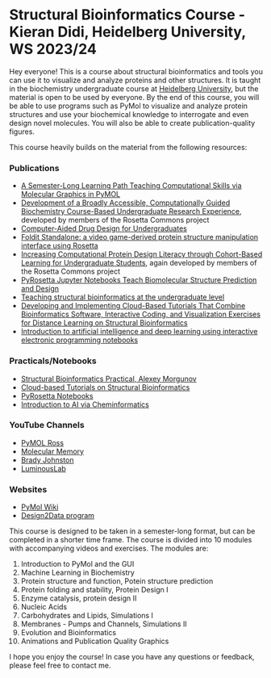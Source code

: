 # Structural Bioinformatics Course - Kieran Didi, Heidelberg University, WS 2023/24

Hey everyone! This is a course about structural bioinformatics and tools you can use it to visualize and analyze proteins and other structures. It is taught in the biochemistry undergraduate course at [Heidelberg University](https://www.uni-heidelberg.de/en), but the material is open to be used by everyone. By the end of this course, you will be able to use programs such as PyMol to visualize and analyze protein structures and use your biochemical knowledge to interrogate and even design novel molecules. You will also be able to create publication-quality figures. 

This course heavily builds on the material from the following resources:

### Publications
- [A Semester-Long Learning Path Teaching Computational Skills via Molecular Graphics in PyMOL](https://meridian.allenpress.com/the-biophysicist/article/3/2/106/489572/A-Semester-Long-Learning-Path-Teaching)
- [Development of a Broadly Accessible, Computationally Guided Biochemistry Course-Based Undergraduate Research Experience](https://pubs.acs.org/doi/10.1021/acs.jchemed.0c01073?ref=pdf), developed by members of the Rosetta Commons project
- [Computer-Aided Drug Design for Undergraduates](https://pubs.acs.org/doi/10.1021/acs.jchemed.8b00712)
- [Foldit Standalone: a video game-derived protein structure manipulation interface using Rosetta](https://academic.oup.com/bioinformatics/article/33/17/2765/3803439)
- [Increasing Computational Protein Design Literacy through Cohort-Based Learning for Undergraduate Students](https://pubs.acs.org/doi/10.1021/acs.jchemed.2c00500), again developed by members of the Rosetta Commons project
- [PyRosetta Jupyter Notebooks Teach Biomolecular Structure Prediction and Design](https://meridian.allenpress.com/the-biophysicist/article/2/1/108/464092/PyRosetta-Jupyter-Notebooks-Teach-Biomolecular)
- [Teaching structural bioinformatics at the undergraduate level](https://iubmb.onlinelibrary.wiley.com/doi/full/10.1002/bmb.2003.494031060287)
- [Developing and Implementing Cloud-Based Tutorials That Combine Bioinformatics Software, Interactive Coding, and Visualization Exercises for Distance Learning on Structural Bioinformatics](https://pubs.acs.org/doi/10.1021/acs.jchemed.1c00022)
- [Introduction to artificial intelligence and deep learning using interactive electronic programming notebooks](https://onlinelibrary.wiley.com/doi/10.1002/ardp.202200628)

### Practicals/Notebooks
- [Structural Bioinformatics Practical, Alexey Morgunov](https://github.com/alexeymorgunov/structbioinfo)
- [Cloud-based Tutorials on Structural Bioinformatics](https://github.com/pb3lab/ibm3202)
- [PyRosetta Notebooks](https://github.com/RosettaCommons/PyRosetta.notebooks)
- [Introduction to AI via Cheminformatics](https://github.com/kochgroup/intro_pharma_ai)

### YouTube Channels
- [PyMOL Ross](https://www.youtube.com/@pymolross)
- [Molecular Memory](https://www.youtube.com/playlist?list=PLUMhYZpMLtal_Z7to3by2ATHP-cI4ma5X)
- [Brady Johnston](https://www.youtube.com/@BradyJohnston)
- [LuminousLab](https://www.youtube.com/@LuminousLab)
### Websites
- [PyMol Wiki](https://pymolwiki.org/index.php/Main_Page)
- [Design2Data program](https://d2d.ucdavis.edu/)


This course is designed to be taken in a semester-long format, but can be completed in a shorter time frame. The course is divided into 10 modules with accompanying videos and exercises. The modules are:

1. Introduction to PyMol and the GUI
2. Machine Learning in Biochemistry
3. Protein structure and function, Potein structure prediction
4. Protein folding and stability, Protein Design I
5. Enzyme catalysis, protein design II
6. Nucleic Acids
7. Carbohydrates and Lipids, Simulations I
8. Membranes - Pumps and Channels, Simulations II
9. Evolution and Bioinformatics
10. Animations and Publication Quality Graphics

I hope you enjoy the course! In case you have any questions or feedback, please feel free to contact me.
